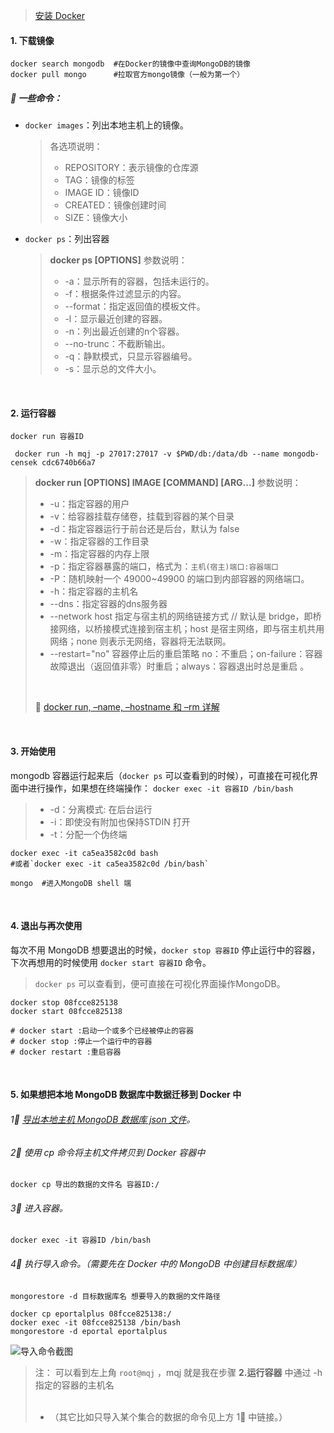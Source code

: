 > [安装 Docker](https://blog.csdn.net/Bule_daze/article/details/96281157)

#### 1. 下载镜像
```shell
docker search mongodb  #在Docker的镜像中查询MongoDB的镜像
docker pull mongo      #拉取官方mongo镜像（一般为第一个）
```



##### 🦄️ 一些命令：
- `docker images`：列出本地主机上的镜像。

	> 各选项说明：
	> - REPOSITORY：表示镜像的仓库源
	> - TAG：镜像的标签
	> - IMAGE ID：镜像ID
	> - CREATED：镜像创建时间
	> - SIZE：镜像大小
	
- `docker ps`：列出容器
	> **docker ps [OPTIONS]**  参数说明：
	> - -a：显示所有的容器，包括未运行的。
	> - -f：根据条件过滤显示的内容。
	> - --format：指定返回值的模板文件。
	> - -l：显示最近创建的容器。
	> - -n：列出最近创建的n个容器。
	> - --no-trunc：不截断输出。
	> - -q：静默模式，只显示容器编号。
	> - -s：显示总的文件大小。

<br>

#### 2. 运行容器
`docker run 容器ID`
```shell
 docker run -h mqj -p 27017:27017 -v $PWD/db:/data/db --name mongodb-censek cdc6740b66a7
 ```
 > **docker run [OPTIONS] IMAGE [COMMAND] [ARG...]**  参数说明：
 > - -u：指定容器的用户
 > - -v：给容器挂载存储卷，挂载到容器的某个目录
 > -  -d：指定容器运行于前台还是后台，默认为 false
 > - -w：指定容器的工作目录
 > - -m：指定容器的内存上限
 > - -p：指定容器暴露的端口，格式为：`主机(宿主)端口:容器端口`
 > - -P：随机映射一个 49000~49900 的端口到内部容器的网络端口。
 > - -h：指定容器的主机名
 > - --dns：指定容器的dns服务器
 > - --network host 指定与宿主机的网络链接方式
// 默认是 bridge，即桥接网络，以桥接模式连接到宿主机；host 是宿主网络，即与宿主机共用网络；none 则表示无网络，容器将无法联网。
 > - --restart="no" 容器停止后的重启策略  no：不重启；on-failure：容器故障退出（返回值非零）时重启；always：容器退出时总是重启 。
 > <br>
 > 
 > 🔗 [docker run, –name, –hostname 和 –rm 详解](http://www.dockerinfo.net/3689.html)

<br>

#### 3. 开始使用
mongodb 容器运行起来后（`docker ps` 可以查看到的时候），可直接在可视化界面中进行操作，如果想在终端操作：
`docker exec -it 容器ID /bin/bash`
> - -d：分离模式: 在后台运行
> - -i：即使没有附加也保持STDIN 打开
> - -t：分配一个伪终端
```shell
docker exec -it ca5ea3582c0d bash    
#或者`docker exec -it ca5ea3582c0d /bin/bash`

mongo  #进入MongoDB shell 端
```
<br>

#### 4. 退出与再次使用
每次不用 MongoDB 想要退出的时候，`docker stop 容器ID` 停止运行中的容器，下次再想用的时候使用 `docker start 容器ID` 命令。
> `docker ps` 可以查看到，便可直接在可视化界面操作MongoDB。
```shell
docker stop 08fcce825138
docker start 08fcce825138

# docker start :启动一个或多个已经被停止的容器
# docker stop :停止一个运行中的容器
# docker restart :重启容器
```
<br>

#### 5. 如果想把本地 MongoDB 数据库中数据迁移到 Docker 中
###### 1⃣️ [导出本地主机 MongoDB 数据库 json 文件](https://blog.csdn.net/Bule_daze/article/details/100704018)。
###### 2⃣️ 使用 cp 命令将主机文件拷贝到 Docker 容器中
`docker cp 导出的数据的文件名 容器ID:/`
###### 3⃣️ 进入容器。
`docker exec -it 容器ID /bin/bash`
###### 4⃣️ 执行导入命令。（需要先在 Docker 中的 MongoDB 中创建目标数据库）
`mongorestore -d 目标数据库名 想要导入的数据的文件路径`
```shell
docker cp eportalplus 08fcce825138:/
docker exec -it 08fcce825138 /bin/bash
mongorestore -d eportal eportalplus
```
![导入命令截图](https://img-blog.csdnimg.cn/20200106152811355.png?x-oss-process=image/watermark,type_ZmFuZ3poZW5naGVpdGk,shadow_10,text_aHR0cHM6Ly9ibG9nLmNzZG4ubmV0L0J1bGVfZGF6ZQ==,size_16,color_FFFFFF,t_70)
> 注： 可以看到左上角 `root@mqj` ，mqj 就是我在步骤 **2.运行容器** 中通过 -h 指定的容器的主机名<br><br>
> - （其它比如只导入某个集合的数据的命令见上方 1⃣️ 中链接。）
